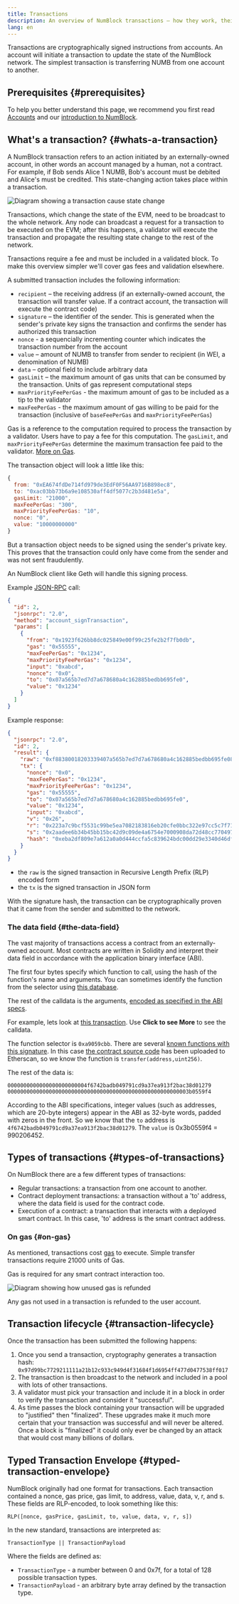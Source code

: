```yaml
---
title: Transactions
description: An overview of NumBlock transactions – how they work, their data structure, and how to send them via an application.
lang: en
---
```


Transactions are cryptographically signed instructions from accounts. An account will initiate a transaction to update the state of the NumBlock network. The simplest transaction is transferring NUMB from one account to another.

## Prerequisites {#prerequisites}

To help you better understand this page, we recommend you first read [Accounts](/docs/foundational-topics/account/) and our [introduction to NumBlock](/docs/foundational-topics/intro-to-token/).

## What's a transaction? {#whats-a-transaction}

A NumBlock transaction refers to an action initiated by an externally-owned account, in other words an account managed by a human, not a contract. For example, if Bob sends Alice 1 NUMB, Bob's account must be debited and Alice's must be credited. This state-changing action takes place within a transaction.

![Diagram showing a transaction cause state change](</img/transactions1.png>)

Transactions, which change the state of the EVM, need to be broadcast to the whole network. Any node can broadcast a request for a transaction to be executed on the EVM; after this happens, a validator will execute the transaction and propagate the resulting state change to the rest of the network.

Transactions require a fee and must be included in a validated block. To make this overview simpler we'll cover gas fees and validation elsewhere.

A submitted transaction includes the following information:

- `recipient` – the receiving address (if an externally-owned account, the transaction will transfer value. If a contract account, the transaction will execute the contract code)
- `signature` – the identifier of the sender. This is generated when the sender's private key signs the transaction and confirms the sender has authorized this transaction
- `nonce` - a sequencially incrementing counter which indicates the transaction number from the account
- `value` – amount of NUMB to transfer from sender to recipient (in WEI, a denomination of NUMB)
- `data` – optional field to include arbitrary data
- `gasLimit` – the maximum amount of gas units that can be consumed by the transaction. Units of gas represent computational steps
- `maxPriorityFeePerGas` - the maximum amount of gas to be included as a tip to the validator
- `maxFeePerGas` - the maximum amount of gas willing to be paid for the transaction (inclusive of `baseFeePerGas` and `maxPriorityFeePerGas`)

Gas is a reference to the computation required to process the transaction by a validator. Users have to pay a fee for this computation. The `gasLimit`, and `maxPriorityFeePerGas` determine the maximum transaction fee paid to the validator. [More on Gas](/docs/foundational-topics/gas/).

The transaction object will look a little like this:

```js
{
  from: "0xEA674fdDe714fd979de3EdF0F56AA9716B898ec8",
  to: "0xac03bb73b6a9e108530aff4df5077c2b3d481e5a",
  gasLimit: "21000",
  maxFeePerGas: "300",
  maxPriorityFeePerGas: "10",
  nonce: "0",
  value: "10000000000"
}
```

But a transaction object needs to be signed using the sender's private key. This proves that the transaction could only have come from the sender and was not sent fraudulently.

An NumBlock client like Geth will handle this signing process.

Example [JSON-RPC](/docs/category/json-rpc-commands) call:

```json
{
  "id": 2,
  "jsonrpc": "2.0",
  "method": "account_signTransaction",
  "params": [
    {
      "from": "0x1923f626bb8dc025849e00f99c25fe2b2f7fb0db",
      "gas": "0x55555",
      "maxFeePerGas": "0x1234",
      "maxPriorityFeePerGas": "0x1234",
      "input": "0xabcd",
      "nonce": "0x0",
      "to": "0x07a565b7ed7d7a678680a4c162885bedbb695fe0",
      "value": "0x1234"
    }
  ]
}
```

Example response:

```json
{
  "jsonrpc": "2.0",
  "id": 2,
  "result": {
    "raw": "0xf88380018203339407a565b7ed7d7a678680a4c162885bedbb695fe080a44401a6e4000000000000000000000000000000000000000000000000000000000000001226a0223a7c9bcf5531c99be5ea7082183816eb20cfe0bbc322e97cc5c7f71ab8b20ea02aadee6b34b45bb15bc42d9c09de4a6754e7000908da72d48cc7704971491663",
    "tx": {
      "nonce": "0x0",
      "maxFeePerGas": "0x1234",
      "maxPriorityFeePerGas": "0x1234",
      "gas": "0x55555",
      "to": "0x07a565b7ed7d7a678680a4c162885bedbb695fe0",
      "value": "0x1234",
      "input": "0xabcd",
      "v": "0x26",
      "r": "0x223a7c9bcf5531c99be5ea7082183816eb20cfe0bbc322e97cc5c7f71ab8b20e",
      "s": "0x2aadee6b34b45bb15bc42d9c09de4a6754e7000908da72d48cc7704971491663",
      "hash": "0xeba2df809e7a612a0a0d444ccfa5c839624bdc00dd29e3340d46df3870f8a30e"
    }
  }
}
```

- the `raw` is the signed transaction in Recursive Length Prefix (RLP) encoded form
- the `tx` is the signed transaction in JSON form

With the signature hash, the transaction can be cryptographically proven that it came from the sender and submitted to the network.

### The data field {#the-data-field}

The vast majority of transactions access a contract from an externally-owned account.
Most contracts are written in Solidity and interpret their data field in accordance with the application binary interface (ABI).

The first four bytes specify which function to call, using the hash of the function's name and arguments.
You can sometimes identify the function from the selector using [this database](https://www.4byte.directory/signatures/).

The rest of the calldata is the arguments, [encoded as specified in the ABI specs](https://docs.soliditylang.org/en/latest/abi-spec.html#formal-specification-of-the-encoding).

For example, lets look at [this transaction](https://etherscan.io/tx/0xd0dcbe007569fcfa1902dae0ab8b4e078efe42e231786312289b1eee5590f6a1).
Use **Click to see More** to see the calldata.

The function selector is `0xa9059cbb`. There are several [known functions with this signature](https://www.4byte.directory/signatures/?bytes4_signature=0xa9059cbb).
In this case [the contract source code](https://etherscan.io/address/0xa0b86991c6218b36c1d19d4a2e9eb0ce3606eb48#code) has been uploaded to Etherscan, so we know the function is `transfer(address,uint256)`.

The rest of the data is:

```
0000000000000000000000004f6742badb049791cd9a37ea913f2bac38d01279
000000000000000000000000000000000000000000000000000000003b0559f4
```

According to the ABI specifications, integer values (such as addresses, which are 20-byte integers) appear in the ABI as 32-byte words, padded with zeros in the front.
So we know that the `to` address is `4f6742badb049791cd9a37ea913f2bac38d01279`.
The `value` is 0x3b0559f4 = 990206452.

## Types of transactions {#types-of-transactions}

On NumBlock there are a few different types of transactions:

- Regular transactions: a transaction from one account to another.
- Contract deployment transactions: a transaction without a 'to' address, where the data field is used for the contract code.
- Execution of a contract: a transaction that interacts with a deployed smart contract. In this case, 'to' address is the smart contract address.

### On gas {#on-gas}

As mentioned, transactions cost [gas](/docs/foundational-topics/gas/) to execute. Simple transfer transactions require 21000 units of Gas.

Gas is required for any smart contract interaction too.

![Diagram showing how unused gas is refunded](</img/transactions2.png>)

Any gas not used in a transaction is refunded to the user account.

## Transaction lifecycle {#transaction-lifecycle}

Once the transaction has been submitted the following happens:

1. Once you send a transaction, cryptography generates a transaction hash:
   `0x97d99bc7729211111a21b12c933c949d4f31684f1d6954ff477d0477538ff017`
2. The transaction is then broadcast to the network and included in a pool with lots of other transactions.
3. A validator must pick your transaction and include it in a block in order to verify the transaction and consider it "successful".
4. As time passes the block containing your transaction will be upgraded to "justified" then "finalized". These upgrades make it much
   more certain that your transaction was successful and will never be altered. Once a block is "finalized" it could only ever be changed
   by an attack that would cost many billions of dollars.

## Typed Transaction Envelope {#typed-transaction-envelope}

NumBlock originally had one format for transactions. Each transaction contained a nonce, gas price, gas limit, to address, value, data, v, r, and s. These fields are RLP-encoded, to look something like this:

`RLP([nonce, gasPrice, gasLimit, to, value, data, v, r, s])`

In the new standard, transactions are interpreted as:

`TransactionType || TransactionPayload`

Where the fields are defined as:

- `TransactionType` - a number between 0 and 0x7f, for a total of 128 possible transaction types.
- `TransactionPayload` - an arbitrary byte array defined by the transaction type.
